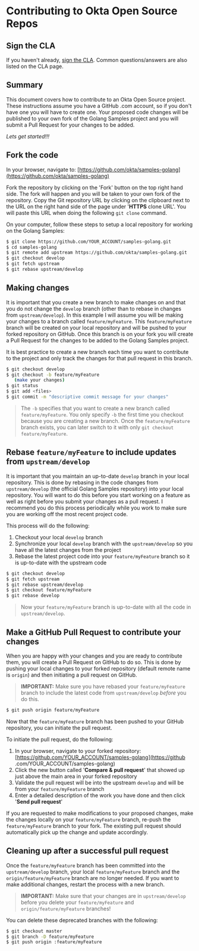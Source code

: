 Contributing to Okta Open Source Repos
======================================

Sign the CLA
------------

If you haven't already, [sign the CLA](https://developer.okta.com/cla/).  Common questions/answers are also listed on the CLA page.

Summary
-------
This document covers how to contribute to an Okta Open Source project. These instructions assume you have a GitHub
.com account, so if you don't have one you will have to create one. Your proposed code changes will be published to
your own fork of the Golang Samples project and you will submit a Pull Request for your changes to be added.

_Lets get started!!!_


Fork the code
-------------

In your browser, navigate to: [https://github.com/okta/samples-golang](https://github.com/okta/samples-golang)

Fork the repository by clicking on the 'Fork' button on the top right hand side.  The fork will happen and you will be taken to your own fork of the repository.  Copy the Git repository URL by clicking on the clipboard next to the URL on the right hand side of the page under '**HTTPS** clone URL'.  You will paste this URL when doing the following `git clone` command.

On your computer, follow these steps to setup a local repository for working on the Golang Samples:

``` bash
$ git clone https://github.com/YOUR_ACCOUNT/samples-golang.git
$ cd samples-golang
$ git remote add upstream https://github.com/okta/samples-golang.git
$ git checkout develop
$ git fetch upstream
$ git rebase upstream/develop
```


Making changes
--------------

It is important that you create a new branch to make changes on and that you do not change the `develop`
branch (other than to rebase in changes from `upstream/develop`).  In this example I will assume you will be making
your changes to a branch called `feature/myFeature`.  This `feature/myFeature` branch will be created on your local repository and will be pushed to your forked repository on GitHub.  Once this branch is on your fork you will create a Pull Request for the changes to be added to the Golang Samples project.

It is best practice to create a new branch each time you want to contribute to the project and only track the changes for that pull request in this branch.

``` bash
$ git checkout develop
$ git checkout -b feature/myFeature
   (make your changes)
$ git status
$ git add <files>
$ git commit -m "descriptive commit message for your changes"
```

> The `-b` specifies that you want to create a new branch called `feature/myFeature`.  You only specify `-b` the first time you checkout because you are creating a new branch.  Once the `feature/myFeature` branch exists, you can later switch to it with only `git checkout feature/myFeature`.


Rebase `feature/myFeature` to include updates from `upstream/develop`
------------------------------------------------------------

It is important that you maintain an up-to-date `develop` branch in your local repository.  This is done by rebasing in
 the code changes from `upstream/develop` (the official Golang Samples repository) into your local repository.
 You will want to do this before you start working on a feature as well as right before you submit your changes as a pull request.  I recommend you do this process periodically while you work to make sure you are working off the most recent project code.

This process will do the following:

1. Checkout your local `develop` branch
2. Synchronize your local `develop` branch with the `upstream/develop` so you have all the latest changes from the
project
3. Rebase the latest project code into your `feature/myFeature` branch so it is up-to-date with the upstream code

``` bash
$ git checkout develop
$ git fetch upstream
$ git rebase upstream/develop
$ git checkout feature/myFeature
$ git rebase develop
```

> Now your `feature/myFeature` branch is up-to-date with all the code in `upstream/develop`.


Make a GitHub Pull Request to contribute your changes
-----------------------------------------------------

When you are happy with your changes and you are ready to contribute them, you will create a Pull Request on GitHub to do so.  This is done by pushing your local changes to your forked repository (default remote name is `origin`) and then initiating a pull request on GitHub.

> **IMPORTANT:** Make sure you have rebased your `feature/myFeature` branch to include the latest code from `upstream/develop`
_before_ you do this.

``` bash
$ git push origin feature/myFeature
```

Now that the `feature/myFeature` branch has been pushed to your GitHub repository, you can initiate the pull request.

To initiate the pull request, do the following:

1. In your browser, navigate to your forked repository: [https://github.com/YOUR_ACCOUNT/samples-golang](https://github
.com/YOUR_ACCOUNT/samples-golang)
2. Click the new button called '**Compare & pull request**' that showed up just above the main area in your forked repository
3. Validate the pull request will be into the upstream `develop` and will be from your `feature/myFeature` branch
4. Enter a detailed description of the work you have done and then click '**Send pull request**'

If you are requested to make modifications to your proposed changes, make the changes locally on your `feature/myFeature` branch, re-push the `feature/myFeature` branch to your fork.  The existing pull request should automatically pick up the change and update accordingly.


Cleaning up after a successful pull request
-------------------------------------------

Once the `feature/myFeature` branch has been committed into the `upstream/develop` branch, your local `feature/myFeature` branch and
the `origin/feature/myFeature` branch are no longer needed.  If you want to make additional changes, restart the process with a new branch.

> **IMPORTANT:** Make sure that your changes are in `upstream/develop` before you delete your `feature/myFeature` and
`origin/feature/myFeature` branches!

You can delete these deprecated branches with the following:

``` bash
$ git checkout master
$ git branch -D feature/myFeature
$ git push origin :feature/myFeature
```
